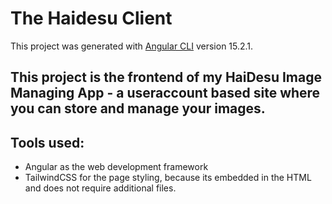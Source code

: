 # The Haidesu Client

This project was generated with [Angular CLI](https://github.com/angular/angular-cli) version 15.2.1.

## This project is the frontend of my HaiDesu Image Managing App - a useraccount based site where you can store and manage your images.

## Tools used:
- Angular as the web development framework
- TailwindCSS for the page styling, because its embedded in the HTML and does not require additional files.
